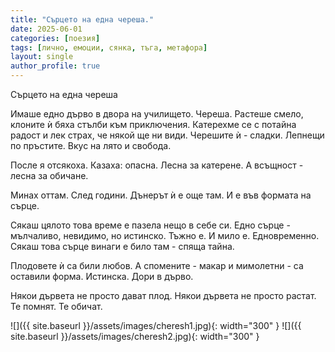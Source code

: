 ```yaml
---
title: "Сърцето на една череша."
date: 2025-06-01
categories: [поезия]
tags: [лично, емоции, сянка, тъга, метафора]
layout: single
author_profile: true
---
```


Сърцето на една череша 

Имаше едно дърво в двора на училището. Череша.
Растеше смело, клоните ѝ бяха стълби към приключения.
Катерехме се с потайна радост и лек страх, че някой ще ни види.
Черешите ѝ - сладки. Лепнещи по пръстите. Вкус на лято и свобода.

После я отсякоха. Казаха: опасна. Лесна за катерене.
А всъщност - лесна за обичане.

Минах оттам. След години.
Дънерът ѝ е още там.
И е във формата на сърце.

Сякаш цялото това време е пазела нещо в себе си.
Едно сърце - мълчаливо, невидимо, но истинско.
Тъжно е. И мило е. Едновременно.
Сякаш това сърце винаги е било там - спяща тайна.

Плодовете ѝ са били любов.
А спомените - макар и мимолетни - са оставили форма. Истинска. Дори в дърво.

Някои дървета не просто дават плод.
Някои дървета не просто растат.
Те помнят.
Те обичат.

![]({{ site.baseurl }}/assets/images/cheresh1.jpg){: width="300" }
![]({{ site.baseurl }}/assets/images/cheresh2.jpg){: width="300" }
